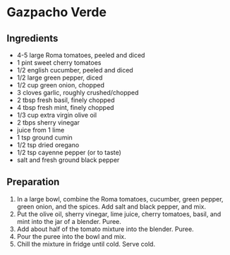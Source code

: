 # Gazpacho Verde

## Ingredients
* 4-5 large Roma tomatoes, peeled and diced
* 1 pint sweet cherry tomatoes
* 1/2 english cucumber, peeled and diced
* 1/2 large green pepper, diced
* 1/2 cup green onion, chopped
* 3 cloves garlic, roughly crushed/chopped
* 2 tbsp fresh basil, finely chopped
* 4 tbsp fresh mint, finely chopped
* 1/3 cup extra virgin olive oil
* 2 tbps sherry vinegar
* juice from 1 lime
* 1 tsp ground cumin
* 1/2 tsp dried oregano
* 1/2 tsp cayenne pepper (or to taste)
* salt and fresh ground black pepper

## Preparation
1. In a large bowl, combine the Roma tomatoes, cucumber, green pepper, green onion, and the spices. Add salt and black pepper, and mix.
1. Put the olive oil, sherry vinegar, lime juice, cherry tomatoes, basil, and mint into the jar of a blender. Puree.
1. Add about half of the tomato mixture into the blender. Puree.
1. Pour the puree into the bowl and mix.
1. Chill the mixture in fridge until cold. Serve cold.